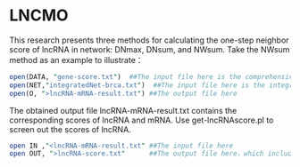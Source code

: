 # LNCMO

This research presents three methods for calculating the one-step neighbor score of lncRNA in network: DNmax, DNsum, and NWsum. Take the NWsum method as an example to illustrate：

```perl
open(DATA, "gene-score.txt")  ##The input file here is the comprehensive score of the gene
open(NET,"integratedNet-brca.txt")  ##The input file here is the integrated network; the integrated network lncRNA in this study is Ensembl ID, and mRNA is gene symbol
open(O, ">lncRNA-mRNA-result.txt") ##The output file here

```

The obtained output file lncRNA-mRNA-result.txt contains the corresponding scores of lncRNA and mRNA. Use get-lncRNAscore.pl to screen out the scores of lncRNA.

```perl
open IN ,"<lncRNA-mRNA-result.txt" ##The input file here
open OUT, ">lncRNA-score.txt"      ##The output file here，which include lncRNA risk score
```



```

```